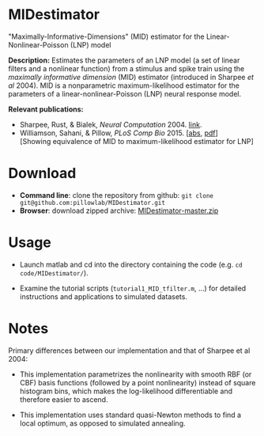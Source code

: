 # MIDestimator
"Maximally-Informative-Dimensions" (MID) estimator for the Linear-Nonlinear-Poisson (LNP) model

**Description:** Estimates the parameters of an LNP model (a set of linear filters and a nonlinear function) from a stimulus and
 spike train using the *maximally informative dimension* (MID) estimator (introduced in Sharpee *et al* 2004). MID is a nonparametric maximum-likelihood estimator for the parameters of a linear-nonlinear-Poisson (LNP) neural response model.

**Relevant publications:**

* Sharpee, Rust, & Bialek, *Neural Computation* 2004.  [link](http://www.mitpressjournals.org/doi/abs/10.1162/089976604322742010).
* Williamson, Sahani, & Pillow, *PLoS Comp Bio* 2015. [[abs](http://pillowlab.princeton.edu/pubs/abs_Williamson15_PLoSCB.html),
      [pdf](http://pillowlab.princeton.edu/pubs/Williamson_etal_plosCB2015.pdf)]  
      [Showing equivalence of MID to maximum-likelihood estimator for LNP]

Download
==========

* **Command line**: clone the repository from github:
```git clone git@github.com:pillowlab/MIDestimator.git```
* **Browser**:  download zipped archive:  [MIDestimator-master.zip](https://github.com/pillowlab/MIDestimator/archive/master.zip)


Usage
=====

* Launch matlab and cd into the directory containing the code
 (e.g. `cd code/MIDestimator/`).

* Examine the tutorial scripts (`tutorial1_MID_tfilter.m`, ...) for detailed instructions and applications to simulated datasets.


Notes
=====

Primary differences between our implementation and that of Sharpee et
al 2004:

* This implementation parametrizes the nonlinearity with smooth RBF
  (or CBF) basis functions (followed by a point nonlinearity) instead
  of square histogram bins, which makes the log-likelihood
  differentiable and therefore easier to ascend.

* This implementation uses standard quasi-Newton methods to find a
  local optimum, as opposed to simulated annealing.
